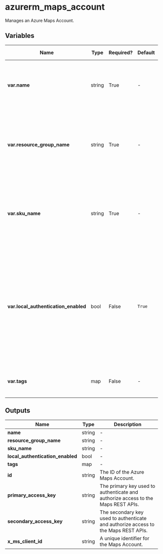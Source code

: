 # azurerm_maps_account

Manages an Azure Maps Account.

## Variables

| Name | Type | Required? | Default  | possible values | Description |
| ---- | ---- | --------- | -------- | ----------- | ----------- |
| **var.name** | string | True | -  |  -  | The name of the Azure Maps Account. Changing this forces a new resource to be created. | 
| **var.resource_group_name** | string | True | -  |  -  | The name of the Resource Group in which the Azure Maps Account should exist. Changing this forces a new resource to be created. | 
| **var.sku_name** | string | True | -  |  `S0`, `S1`, `G2`  | The SKU of the Azure Maps Account. Possible values are `S0`, `S1` and `G2`. Changing this forces a new resource to be created. | 
| **var.local_authentication_enabled** | bool | False | `True`  |  -  | Is local authentication enabled for this Azure Maps Account? When `false`, all authentication to the Azure Maps data-plane REST API is disabled, except Azure AD authentication. Defaults to `true`. | 
| **var.tags** | map | False | -  |  -  | A mapping of tags to assign to the Azure Maps Account. | 



## Outputs

| Name | Type | Description |
| ---- | ---- | --------- | 
| **name** | string  | - | 
| **resource_group_name** | string  | - | 
| **sku_name** | string  | - | 
| **local_authentication_enabled** | bool  | - | 
| **tags** | map  | - | 
| **id** | string  | The ID of the Azure Maps Account. | 
| **primary_access_key** | string  | The primary key used to authenticate and authorize access to the Maps REST APIs. | 
| **secondary_access_key** | string  | The secondary key used to authenticate and authorize access to the Maps REST APIs. | 
| **x_ms_client_id** | string  | A unique identifier for the Maps Account. | 